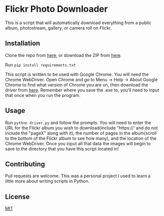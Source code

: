 # Flickr Photo Downloader

This is a script that will automatically download everything from a public album, photostream, gallery, or camera roll on Flickr.

## Installation

Clone the repo from [here](https://github.com/djharten/FlickrPhotoDownloader.git), or download the ZIP from [here](https://github.com/djharten/FlickrPhotoDownloader/archive/master.zip).

Run ```pip install requirements.txt```

This script is written to be used with Google Chrome. You will need the Chrome WebDriver. Open Chrome and go to Menu -> Help -> About Google Chrome to find what version of Chrome you are on, then download the driver from [here](https://sites.google.com/a/chromium.org/chromedriver/downloads). Remember where you save the .exe to, you'll need to input that once when you run the program.

## Usage

Run ```python driver.py``` and follow the prompts. You will need to enter the URL for the Flickr album you wish to download(include "https://' and do not include the "pageX" along with it), the number of pages in the album(scroll to the bottom of the Flickr album to see how many), and the location of the Chrome WebDriver. Once you input all that data the images will begin to save to the directory that you have this script located in!


## Contributing
Pull requests are welcome. This was a personal project I used to learn a little more about writing scripts in Python.

## License
[MIT](https://choosealicense.com/licenses/mit/)
